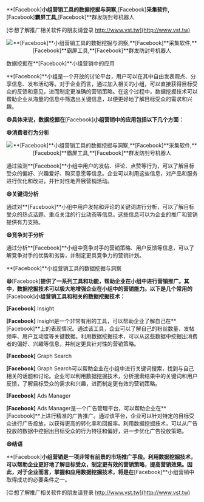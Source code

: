 **[Facebook]**小组营销工具的数据挖掘与洞察,**[Facebook]**采集软件,**[Facebook]**霸屏工具,**[Facebook]**群发防封号机器人

[😍想了解推广相关软件的朋友请登录 http://www.vst.tw](http://www.vst.tw)

 <center><img src="https://vst.tw/MP4/tuiguang/png/8.png" alt="**[Facebook]**小组营销工具的数据挖掘与洞察,**[Facebook]**采集软件,**[Facebook]**霸屏工具,**[Facebook]**群发防封号机器人"></center>

数据挖掘在**[Facebook]**小组营销中的应用

**[Facebook]**小组是一个开放的讨论平台，用户可以在其中自由发表观点、分享信息、发布活动等。对于企业而言，通过加入相关的小组，可以直接获得目标受众的反馈和意见，进而制定更准确的营销策略。在这个过程中，数据挖掘技术可以帮助企业从海量的信息中筛选出关键信息，以便更好地了解目标受众的需求和兴趣。

**😄具体来说，数据挖掘在**[Facebook]**小组营销中的应用包括以下几个方面：**

**😄消费者行为分析**

 <center><img src="https://vst.tw/MP4/tuiguang/png/1.png" alt="**[Facebook]**小组营销工具的数据挖掘与洞察,**[Facebook]**采集软件,**[Facebook]**霸屏工具,**[Facebook]**群发防封号机器人"></center>

通过监测**[Facebook]**小组中用户的发帖、评论、点赞等行为，可以了解目标受众的偏好、兴趣爱好、购买意愿等信息。企业可以利用这些信息，对产品和服务进行优化和改进，并针对性地开展营销活动。

**😄关键词分析**

通过对**[Facebook]**小组中用户发帖和评论的关键词进行分析，可以了解目标受众的热点话题、重点关注的行业动态等信息。这些信息可以为企业的推广和营销提供有力支持。

**😄竞争对手分析**

通过分析**[Facebook]**小组中竞争对手的营销策略、用户反馈等信息，可以了解竞争对手的优势和劣势，并制定更具竞争力的营销计划。

**[Facebook]**小组营销工具的数据挖掘与洞察

**😄**[Facebook]**提供了一系列工具和功能，帮助企业在小组中进行营销推广。其中，数据挖掘技术可以极大地增强企业在小组中的营销能力。以下是几个常用的**[Facebook]**小组营销工具和相关的数据挖掘技术：**

**[Facebook]** Insight

**[Facebook]** Insight是一个非常有用的工具，可以帮助企业了解自己在**[Facebook]**上的表现情况。通过该工具，企业可以了解自己的粉丝数量、发帖频率、用户互动度等关键数据。利用数据挖掘技术，可以从这些数据中挖掘出消费者的偏好、兴趣等信息，并制定更具针对性的营销策略。

**[Facebook]** Graph Search

**[Facebook]** Graph Search可以帮助企业在小组中进行关键词搜索，找到与自己相关的话题和讨论。企业可以利用数据挖掘技术，分析搜索结果中的关键词和用户反馈，了解目标受众的需求和兴趣，进而制定更有效的营销策略。

**[Facebook]** Ads Manager

**[Facebook]** Ads Manager是一个广告管理平台，可以帮助企业在**[Facebook]**上进行精准的广告推广。通过该平台，企业可以针对特定的目标受众进行广告投放，以获得更高的转化率和回报率。利用数据挖掘技术，可以从广告投放的数据中挖掘出目标受众的行为特征和偏好，进一步优化广告投放策略。

**😄结语**

**[Facebook]**小组营销是一项非常有前景的市场推广手段。利用数据挖掘技术，可以帮助企业更好地了解目标受众，制定更有效的营销策略，提高营销效果。因此，对于企业而言，掌握和应用数据挖掘技术，将是在**[Facebook]**小组营销中取得成功的必要条件之一。

[😍想了解推广相关软件的朋友请登录 http://www.vst.tw](http://www.vst.tw)



